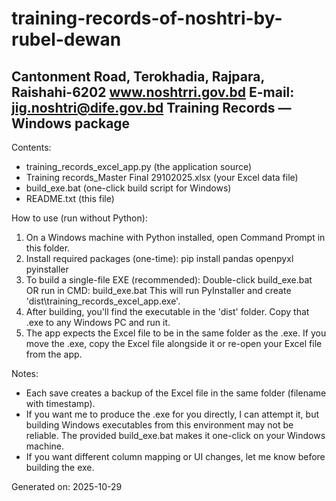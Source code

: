 # training-records-of-noshtri-by-rubel-dewan
Cantonment Road, Terokhadia, Rajpara, Raishahi-6202   www.noshtrri.gov.bd E-mail: jig.noshtri@dife.gov.bd
Training Records — Windows package
---------------------------------

Contents:
- training_records_excel_app.py   (the application source)
- Training records_Master Final 29102025.xlsx  (your Excel data file)
- build_exe.bat                  (one-click build script for Windows)
- README.txt                     (this file)

How to use (run without Python):
1. On a Windows machine with Python installed, open Command Prompt in this folder.
2. Install required packages (one-time):
   pip install pandas openpyxl pyinstaller
3. To build a single-file EXE (recommended):
   Double-click build_exe.bat OR run in CMD:
   build_exe.bat
   This will run PyInstaller and create 'dist\\training_records_excel_app.exe'.
4. After building, you'll find the executable in the 'dist' folder. Copy that .exe to any Windows PC and run it.
5. The app expects the Excel file to be in the same folder as the .exe. If you move the .exe, copy the Excel file alongside it or re-open your Excel file from the app.

Notes:
- Each save creates a backup of the Excel file in the same folder (filename with timestamp).
- If you want me to produce the .exe for you directly, I can attempt it, but building Windows executables from this environment may not be reliable. The provided build_exe.bat makes it one-click on your Windows machine.
- If you want different column mapping or UI changes, let me know before building the exe.

Generated on: 2025-10-29
